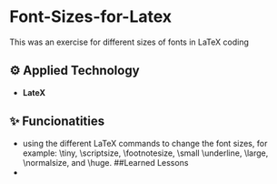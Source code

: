 # Font-Sizes-for-Latex
This was an exercise for different sizes of fonts in LaTeX coding
## ⚙️ Applied Technology
- **LateX**
## ✨ Funcionatities
- using the different LaTeX commands to change the font sizes, for example: \tiny, \scriptsize, \footnotesize, \small \underline, \large, \normalsize, and \huge.
##Learned Lessons
-
